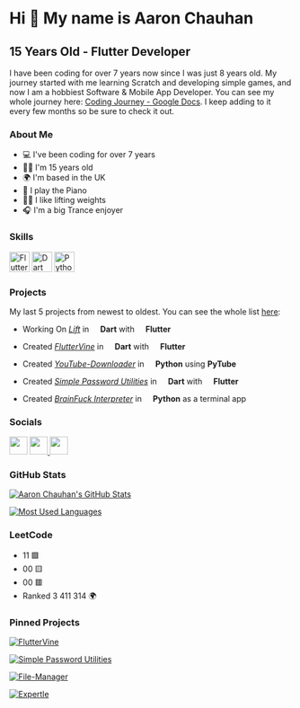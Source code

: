 Hi 👋 My name is Aaron Chauhan
==============================

15 Years Old - Flutter Developer
---------------------------------------------

I have been coding for over 7 years now since I was just 8 years old. My journey started with me learning Scratch and developing simple games, and now I am a hobbiest Software & Mobile App Developer. You can see my whole journey here: [Coding Journey - Google Docs](https://docs.google.com/document/d/1pp72OmKtEoKodtArt90codOBIdydvExuMR7Cg1q_Eao/edit?usp=sharing). I keep adding to it every few months so be sure to check it out.



### About Me

* 💻  I've been coding for over 7 years
* 👨‍💻  I'm 15 years old
* 🌍  I'm based in the UK
* 🎹  I play the Piano
* 🏋️‍♂️  I like lifting weights
* 🎧  I'm a big Trance enjoyer



### Skills

<p align="left">
<img src="https://raw.githubusercontent.com/danielcranney/readme-generator/main/public/icons/skills/flutter-colored.svg" width="36" height="36" alt="Flutter">
<img src="https://raw.githubusercontent.com/danielcranney/readme-generator/main/public/icons/skills/dart-colored.svg" width="36" height="36" alt="Dart">
<img src="https://raw.githubusercontent.com/danielcranney/readme-generator/main/public/icons/skills/python-colored.svg" width="36" height="36" alt="Python">
</p>


### Projects

My last 5 projects from newest to oldest. You can see the whole list [here](https://github.com/aaronjc15128/project-list):

* Working On _[Lift](https://github.com/aaronjc15128/lift)_ in <img src="https://raw.githubusercontent.com/danielcranney/readme-generator/main/public/icons/skills/dart-colored.svg" width="12" height="12"> **Dart** with <img src="https://raw.githubusercontent.com/danielcranney/readme-generator/main/public/icons/skills/flutter-colored.svg" width="12" height="12"> **Flutter**

* Created _[FlutterVine](https://github.com/aaronjc15128/fluttervine)_ in <img src="https://raw.githubusercontent.com/danielcranney/readme-generator/main/public/icons/skills/dart-colored.svg" width="12" height="12"> **Dart** with <img src="https://raw.githubusercontent.com/danielcranney/readme-generator/main/public/icons/skills/flutter-colored.svg" width="12" height="12"> **Flutter**

* Created _[YouTube-Downloader](https://github.com/aaronjc15128/youtube-downloader)_ in
<img src="https://raw.githubusercontent.com/danielcranney/readme-generator/main/public/icons/skills/python-colored.svg" width="12" height="12"> **Python** using **PyTube**

* Created _[Simple Password Utilities](https://github.com/aaronjc15128/simple_password_utilities)_ in <img src="https://raw.githubusercontent.com/danielcranney/readme-generator/main/public/icons/skills/dart-colored.svg" width="12" height="12"> **Dart** with <img src="https://raw.githubusercontent.com/danielcranney/readme-generator/main/public/icons/skills/flutter-colored.svg" width="12" height="12"> **Flutter**

* Created _[BrainFuck Interpreter](https://github.com/aaronjc15128/BrainFuck-Interpreter)_ in <img src="https://raw.githubusercontent.com/danielcranney/readme-generator/main/public/icons/skills/python-colored.svg" width="12" height="12"> **Python** as a terminal app


### Socials

<p align="left">
<a href="https://www.github.com/aaronjc15128" target="_blank" rel="noreferrer"><img src="https://raw.githubusercontent.com/danielcranney/readme-generator/main/public/icons/socials/github.svg" width="32" height="32" /></a>
<a href="https://stackoverflow.com/users/16098405/aaron-chauhan?tab=profile" target="_blank" rel="noreferrer"><img src="https://raw.githubusercontent.com/danielcranney/readme-generator/main/public/icons/socials/stackoverflow.svg" width="32" height="32" />
<a href="https://discord.com/users/aaronjc#5057" target="_blank" rel="noreferrer"><img src="https://raw.githubusercontent.com/danielcranney/readme-generator/main/public/icons/socials/discord.svg" width="32" height="32" /></a>
</p>


### GitHub Stats

[![Aaron Chauhan's GitHub Stats](https://github-readme-stats.vercel.app/api?username=aaronjc15128&show_icons=true&rank_icon=github&theme=dracula)](https://github.com/aaronjc15128)

[![Most Used Languages](https://github-readme-stats.vercel.app/api/top-langs/?username=aaronjc15128&langs_count=4&theme=dracula)](https://github.com/aaronjc15128)


### LeetCode
* 11 🟩
* 00 🟨
* 00 🟥
* Ranked 3 411 314 🌍


### Pinned Projects

[![FlutterVine](https://github-readme-stats.vercel.app/api/pin/?username=aaronjc15128&repo=fluttervine&theme=dracula)](https://github.com/aaronjc15128/fluttervine)

[![Simple Password Utilities](https://github-readme-stats.vercel.app/api/pin/?username=aaronjc15128&repo=simple_password_utilities&theme=dracula)](https://github.com/aaronjc15128/simple_password_utilities)

[![File-Manager](https://github-readme-stats.vercel.app/api/pin/?username=aaronjc15128&repo=File-Manager&theme=dracula)](https://github.com/aaronjc15128/File-Manager)

[![Expertle](https://github-readme-stats.vercel.app/api/pin/?username=aaronjc15128&repo=Expertle&theme=dracula)](https://github.com/aaronjc15128/Expertle)
